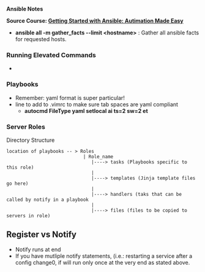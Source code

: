 **Ansible Notes**

**Source Course: [Getting Started with Ansible: Autimation Made Easy](https://www.udemy.com/course/getting-started-with-ansible/)**

* **ansible all -m gather_facts --limit \<hostname\>** : Gather all ansible facts for requested hosts.

### Running Elevated Commands
* 

### Playbooks
* Remember: yaml format is super particular!
* line to add to .vimrc to make sure tab spaces are yaml compliant
    * **autocmd FileType yaml setlocal ai ts=2 sw=2 et**

### Server Roles
Directory Structure
```
location of playbooks -- > Roles
                            | Role_name
                               |----> tasks (Playbooks specific to this role)
                               |
                               |----> templates (Jinja template files go here)
                               |
                               |----> handlers (taks that can be called by notify in a playbook
                               |
                               |----> files (files to be copied to servers in role)
```

## Register vs Notify
* Notify runs at end
* If you have mutliple notify statements, (i.e.: restarting a service after a config change0, if will run only once at the very end as stated above.
